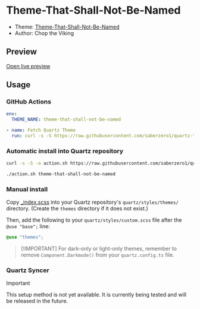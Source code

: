 # Theme-That-Shall-Not-Be-Named

- Theme: [Theme-That-Shall-Not-Be-Named](OBSIDIAN_THEME_URL%)
- Author: Chop the Viking

## Preview

[Open live preview](https://quartz-themes.github.io/theme-that-shall-not-be-named/)

## Usage

### GitHub Actions

```yaml
env:
  THEME_NAME: theme-that-shall-not-be-named
```

```yaml
- name: Fetch Quartz Theme
  run: curl -s -S https://raw.githubusercontent.com/saberzero1/quartz-themes/master/action.sh | bash -s -- $THEME_NAME
```

### Automatic install into Quartz repository

```bash
curl -s -S -o action.sh https://raw.githubusercontent.com/saberzero1/quartz-themes/master/action.sh

./action.sh theme-that-shall-not-be-named
```

### Manual install

Copy [\_index.scss](./_index.scss) into your Quartz repository's `quartz/styles/themes/` directory. (Create the `themes` directory if it does not exist.)

Then, add the following to your `quartz/styles/custom.scss` file after the `@use "base";` line:

```scss
@use "themes";
```

> [!IMPORTANT] For dark-only or light-only themes, remember to remove `Component.Darkmode()` from your `quartz.config.ts` file.

### Quartz Syncer

> [!IMPORTANT]
> This setup method is not yet available. It is currently being tested and will be released in the future.

